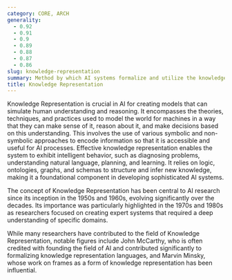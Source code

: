```yaml
---
category: CORE, ARCH
generality:
  - 0.92
  - 0.91
  - 0.9
  - 0.89
  - 0.88
  - 0.87
  - 0.86
slug: knowledge-representation
summary: Method by which AI systems formalize and utilize the knowledge necessary to solve complex tasks.
title: Knowledge Representation
---
```


Knowledge Representation is crucial in AI for creating models that can simulate human understanding and reasoning. It encompasses the theories, techniques, and practices used to model the world for machines in a way that they can make sense of it, reason about it, and make decisions based on this understanding. This involves the use of various symbolic and non-symbolic approaches to encode information so that it is accessible and useful for AI processes. Effective knowledge representation enables the system to exhibit intelligent behavior, such as diagnosing problems, understanding natural language, planning, and learning. It relies on logic, ontologies, graphs, and schemas to structure and infer new knowledge, making it a foundational component in developing sophisticated AI systems.

The concept of Knowledge Representation has been central to AI research since its inception in the 1950s and 1960s, evolving significantly over the decades. Its importance was particularly highlighted in the 1970s and 1980s as researchers focused on creating expert systems that required a deep understanding of specific domains.

While many researchers have contributed to the field of Knowledge Representation, notable figures include John McCarthy, who is often credited with founding the field of AI and contributed significantly to formalizing knowledge representation languages, and Marvin Minsky, whose work on frames as a form of knowledge representation has been influential.
